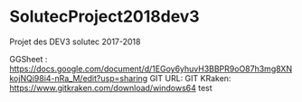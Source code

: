 # SolutecProject2018dev3
Projet des DEV3 solutec 2017-2018



 GGSheet : https://docs.google.com/document/d/1EGoy6yhuvH3BBPR9oO87h3mg8XNkojNQi98i4-nRa_M/edit?usp=sharing
 GIT URL:
 GIT KRaken: https://www.gitkraken.com/download/windows64
test